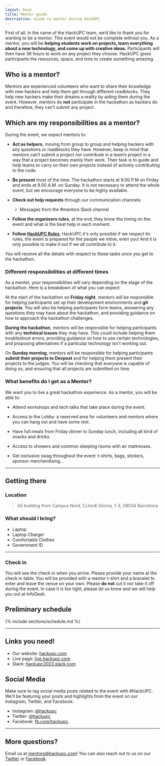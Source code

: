 ```yaml
---
layout: base
title: Mentor guide
description: Guide to mentor during HackUPC
---
```


First of all, in the name of the HackUPC team, we’d like to thank you for wanting to be a mentor. This event would not be complete without you. As a mentor, you will be **helping students work on projects, learn everything about a new technology, and come up with creative ideas**. Participants will then have 36 hours to work on any project they choose. HackUPC gives participants the resources, space, and time to create something amazing.

## Who is a mentor?

Mentors are experienced volunteers who want to share their knowledge with new hackers and help them get through different roadblocks. They help new hackers make their dreams a reality by aiding them during the event. However, mentors do **not** participate in the hackathon as hackers do and therefore, they can’t submit any project.

## Which are my responsibilities as a mentor?

During the event, we expect mentors to:

- **Act as helpers**, moving from group to group and helping hackers with any questions or roadblocks they have. However, keep in mind that mentors can’t submit a project nor contribute in a team’s project in a way that a project becomes mainly their work. Their task is to guide and help teams to carry on their own projects instead of actively contributing to the code.

- **Be present** most of the time. The hackathon starts at 9.00 P.M on Friday and ends
  at 9.00 A.M. on Sunday. It is not necessary to attend the whole event, but we
  encourage everyone to be highly available.

- **Check out help requests** through our communication channels:
  - Messages from the #mentors Slack channel

- **Follow the organisers rules**, at the end, they know the timing on the event and what is the best help in each moment.

- **Follow [HackUPC Rules](https://legal.hackersatupc.org/hackupc/terms_and_conditions)**, HackUPC it's only possible if we respect its rules, the event is prepared for the people we intive, even you! And it is only possible to make it out if we all contribute to it.

You will receive all the details with respect to these tasks once you get to the hackathon.

### Different responsibilities at different times
As a mentor, your responsibilities will vary depending on the stage of the hackathon. Here is a breakdown of what you can expect:

At the start of the hackathon on **Friday night**, mentors will be responsible for helping participants set up their development environments and **git projects**. You will also be helping participants form teams, answering any questions they may have about the hackathon, and providing guidance on how to approach the hackathon challenges.

**During the hackathon**, mentors will be responsible for helping participants with any **technical issues** they may have. This could include helping them troubleshoot errors, providing guidance on how to use certain technologies, and proposing alternatives if a particular technology isn't working out. 

On **Sunday morning**, mentors will be responsible for helping participants **submit their projects to Devpost** and for helping them present their projects to the judges. You will be checking that everyone is capable of doing so, and ensuring that all projects are submitted on time. 

### What benefits do I get as a Mentor?

We want you to live a great hackathon experience. As a mentor, you will be able to:

- Attend workshops and tech talks that take place during the event.

- Access to the Lobby: a reserved area for volunteers and mentors where you can hang out and have some rest.

- Have full meals from Friday dinner to Sunday lunch, including all kind of snacks and drinks.

- Access to showers and common sleeping rooms with air mattresses.

- Get exclusive swag throughout the event: t-shirts, bags, stickers, sponsor merchandising...

---

## Getting there

### Location

> A5 building from Campus Nord, C/Jordi Girona, 1-3, 08034 Barcelona

### What should I bring?

- Laptop
- Laptop Charger
- Comfortable Clothes
- Government ID

---

### Check in

You will see the check in when you arrive. Please provide your name at the check in table. You will be provided with a mentor t-shirt and a bracelet to enter and leave the venue on your own. Please **do not** cut it nor take it off during the event. In case it is too tight, please let us know and we will help you out at InfoDesk.

## Preliminary schedule

{% include sections/schedule.md %}

---

## Links you need!

- Our website: [hackupc.com](https://hackupc.com)
- Live page: [live.hackupc.com](https://live.hackupc.com)
- Slack: [hackupc2023.slack.com](https://hackupc2023.slack.com)

## Social Media

Make sure to tag social media posts related to the event with #HackUPC. We’ll be featuring your posts and highlights from the event on our Instagram, Twitter, and Facebook.

- Instagram: [@hackupc](https://www.instagram.com/hackupc/?hl=en)
- Twitter: [@hackupc](https://twitter.com/hackupc)
- Facebook: [fb.com/hackupc](https://www.facebook.com/Hackupc/).

---

## More questions?

Email us at [mentors@hackupc.com](mailto:mentors@hackupc.com)! You can also reach out to us on our [Twitter](https://twitter.com/hackupc) or [Facebook](https://www.facebook.com/HackUPC/).
